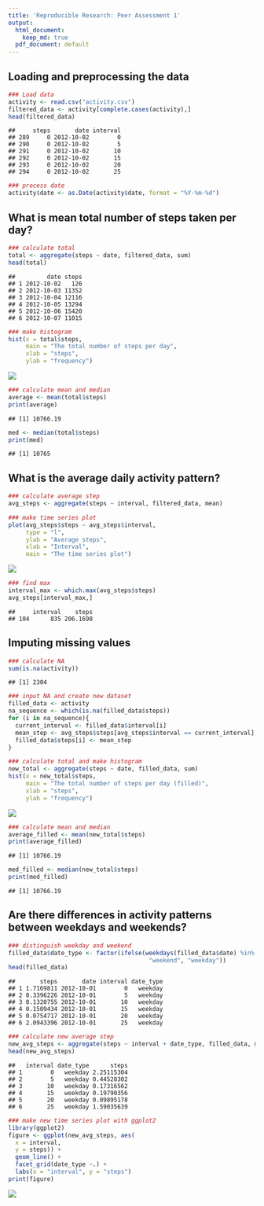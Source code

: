 ```yaml
---
title: 'Reproducible Research: Peer Assessment 1'
output:
  html_document:
    keep_md: true
  pdf_document: default
---
```


## Loading and preprocessing the data

``` r
### Load data
activity <- read.csv("activity.csv")
filtered_data <- activity[complete.cases(activity),]
head(filtered_data)
```

```
##     steps       date interval
## 289     0 2012-10-02        0
## 290     0 2012-10-02        5
## 291     0 2012-10-02       10
## 292     0 2012-10-02       15
## 293     0 2012-10-02       20
## 294     0 2012-10-02       25
```

``` r
### process date
activity$date <- as.Date(activity$date, format = "%Y-%m-%d")
```

## What is mean total number of steps taken per day?

``` r
### calculate total
total <- aggregate(steps ~ date, filtered_data, sum)
head(total)
```

```
##         date steps
## 1 2012-10-02   126
## 2 2012-10-03 11352
## 3 2012-10-04 12116
## 4 2012-10-05 13294
## 5 2012-10-06 15420
## 6 2012-10-07 11015
```

``` r
### make histogram
hist(x = total$steps,
     main = "The total number of steps per day",
     xlab = "steps",
     ylab = "frequency")
```

![](PA1_template_files/figure-html/unnamed-chunk-2-1.png)<!-- -->

``` r
### calculate mean and median
average <- mean(total$steps)
print(average)
```

```
## [1] 10766.19
```

``` r
med <- median(total$steps)
print(med)
```

```
## [1] 10765
```

## What is the average daily activity pattern?

``` r
### calculate average step
avg_steps <- aggregate(steps ~ interval, filtered_data, mean)

### make time series plot
plot(avg_steps$steps ~ avg_steps$interval, 
     type = "l", 
     ylab = "Average steps", 
     xlab = "Interval",
     main = "The time series plot")
```

![](PA1_template_files/figure-html/unnamed-chunk-3-1.png)<!-- -->

``` r
### find max
interval_max <- which.max(avg_steps$steps)
avg_steps[interval_max,]
```

```
##     interval    steps
## 104      835 206.1698
```

## Imputing missing values

``` r
### calculate NA
sum(is.na(activity))
```

```
## [1] 2304
```

``` r
### input NA and create new dataset
filled_data <- activity
na_sequence <- which(is.na(filled_data$steps))
for (i in na_sequence){
  current_interval <- filled_data$interval[i]
  mean_step <- avg_steps$steps[avg_steps$interval == current_interval]
  filled_data$steps[i] <- mean_step
}

### calculate total and make histogram
new_total <- aggregate(steps ~ date, filled_data, sum)
hist(x = new_total$steps,
     main = "The total number of steps per day (filled)",
     xlab = "steps",
     ylab = "frequency")
```

![](PA1_template_files/figure-html/unnamed-chunk-4-1.png)<!-- -->

``` r
### calculate mean and median
average_filled <- mean(new_total$steps)
print(average_filled)
```

```
## [1] 10766.19
```

``` r
med_filled <- median(new_total$steps)
print(med_filled)
```

```
## [1] 10766.19
```

## Are there differences in activity patterns between weekdays and weekends?

``` r
### distinguish weekday and weekend
filled_data$date_type <- factor(ifelse(weekdays(filled_data$date) %in% c("Saturday", "Sunday"), 
                                        "weekend", "weekday"))
head(filled_data)
```

```
##       steps       date interval date_type
## 1 1.7169811 2012-10-01        0   weekday
## 2 0.3396226 2012-10-01        5   weekday
## 3 0.1320755 2012-10-01       10   weekday
## 4 0.1509434 2012-10-01       15   weekday
## 5 0.0754717 2012-10-01       20   weekday
## 6 2.0943396 2012-10-01       25   weekday
```

``` r
### calculate new average step
new_avg_steps <- aggregate(steps ~ interval + date_type, filled_data, mean)
head(new_avg_steps)
```

```
##   interval date_type      steps
## 1        0   weekday 2.25115304
## 2        5   weekday 0.44528302
## 3       10   weekday 0.17316562
## 4       15   weekday 0.19790356
## 5       20   weekday 0.09895178
## 6       25   weekday 1.59035639
```

``` r
### make new time series plot with ggplot2
library(ggplot2)
figure <- ggplot(new_avg_steps, aes(
  x = interval,
  y = steps)) +
  geom_line() +
  facet_grid(date_type ~.) +
  labs(x = "interval", y = "steps")
print(figure)
```

![](PA1_template_files/figure-html/unnamed-chunk-5-1.png)<!-- -->
